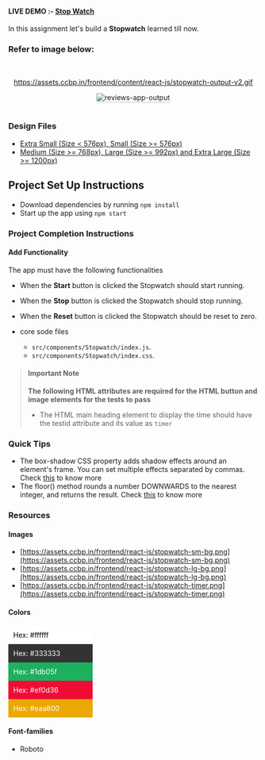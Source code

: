 #### LIVE DEMO :- <a href="https://vibrant-liskov-e2eb3c.netlify.app/"> Stop Watch</a>
In this assignment let's build a **Stopwatch** 
learned till now.

### Refer to image below:

<br/>

<div style="text-align: center;">

https://assets.ccbp.in/frontend/content/react-js/stopwatch-output-v2.gif

<img src="https://assets.ccbp.in/frontend/content/react-js/stopwatch-output-v2.gif" alt="reviews-app-output" style="max-width:70%;box-shadow:0 2.8px 2.2px rgba(0, 0, 0, 0.12)">

</div>

<br/>

### Design Files

- [Extra Small (Size < 576px), Small (Size >= 576px)](https://assets.ccbp.in/frontend/content/react-js/stopwatch-sm-output.png)
- [Medium (Size >= 768px), Large (Size >= 992px) and Extra Large (Size >= 1200px)](https://assets.ccbp.in/frontend/content/react-js/stopwatch-lg-output.png)

## Project Set Up Instructions

- Download dependencies by running `npm install`
- Start up the app using `npm start`

### Project Completion Instructions

#### Add Functionality

The app must have the following functionalities

- When the **Start** button is clicked the Stopwatch should start running.
- When the **Stop** button is clicked the Stopwatch should stop running.
- When the **Reset** button is clicked the Stopwatch should be reset to zero.

- core sode files
  - `src/components/Stopwatch/index.js`.
  - `src/components/Stopwatch/index.css`.

> #### Important Note
>
> **The following HTML attributes are required for the HTML button and image
> elements for the tests to pass**
>
> - The HTML main heading element to display the time should have the testid attribute and its value as `timer`

### Quick Tips

- The box-shadow CSS property adds shadow effects around an element's frame. You
  can set multiple effects separated by commas. Check
  <a href="https://developer.mozilla.org/en-US/docs/Web/CSS/box-shadow" target="__blank">this</a>
  to know more
- The floor() method rounds a number DOWNWARDS to the nearest integer, and
  returns the result. Check
  <a href="https://www.w3schools.com/jsref/jsref_floor.asp" target="__blank">this</a>
  to know more

### Resources

#### Images

- [https://assets.ccbp.in/frontend/react-js/stopwatch-sm-bg.png](https://assets.ccbp.in/frontend/react-js/stopwatch-sm-bg.png)
- [https://assets.ccbp.in/frontend/react-js/stopwatch-lg-bg.png](https://assets.ccbp.in/frontend/react-js/stopwatch-lg-bg.png)
- [https://assets.ccbp.in/frontend/react-js/stopwatch-timer.png](https://assets.ccbp.in/frontend/react-js/stopwatch-timer.png)

#### Colors

<div style="background-color: #ffffff ; width: 150px; padding: 10px; color: black">Hex: #ffffff</div>
<div style="background-color: #333333 ; width: 150px; padding: 10px; color: white">Hex: #333333</div>
<div style="background-color: #1db05f ; width: 150px; padding: 10px; color: white">Hex: #1db05f</div>
<div style="background-color: #ef0d36 ; width: 150px; padding: 10px; color: white">Hex: #ef0d36</div>
<div style="background-color: #eaa800 ; width: 150px; padding: 10px; color: white">Hex: #eaa800</div>

#### Font-families

- Roboto

